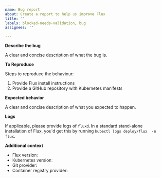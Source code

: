 ```yaml
---
name: Bug report
about: Create a report to help us improve Flux
title: ''
labels: blocked-needs-validation, bug
assignees: ''

---
```


**Describe the bug**

A clear and concise description of what the bug is.

**To Reproduce**

Steps to reproduce the behaviour:

1. Provide Flux install instructions
2. Provide a GitHub repository with Kubernetes manifests

**Expected behavior**

A clear and concise description of what you expected to happen.

**Logs**

If applicable, please provide logs of `fluxd`. In a standard stand-alone installation of Flux, you'd get this by running `kubectl logs deploy/flux  -n flux`.

**Additional context**

- Flux version: 
- Kubernetes version:
- Git provider:
- Container registry provider:
